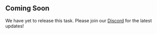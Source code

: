 ## Coming Soon
We have yet to release this task. Please join our [Discord](https://discord.gg/nxVB2M4rWq) for the latest updates!
